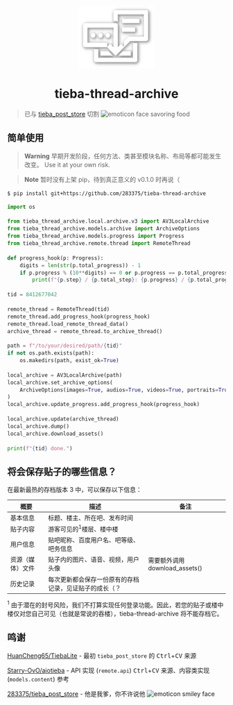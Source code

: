 <div align="center">
    <img src="./assets/logo-shadow.png">
    <h1>tieba-thread-archive</h1>
</div>

> 已与 [tieba_post_store](https://github.com/283375/tieba_post_store) 切割 ![emoticon face savoring food](https://gsp0.baidu.com/5aAHeD3nKhI2p27j8IqW0jdnxx1xbK/tb/editor/images/client/image_emoticon3.png 'A tieba emoticon showing a face savoring food which is similar to emoji 😋')

## 简单使用

> **Warning**
> 早期开发阶段，任何方法、类甚至模块名称、布局等都可能发生改变。
> Use it at your own risk.

> **Note**
> 暂时没有上架 pip，待到真正意义的 v0.1.0 时再说（

```sh
$ pip install git+https://github.com/283375/tieba-thread-archive
```

```py
import os

from tieba_thread_archive.local.archive.v3 import AV3LocalArchive
from tieba_thread_archive.models.archive import ArchiveOptions
from tieba_thread_archive.models.progress import Progress
from tieba_thread_archive.remote.thread import RemoteThread

def progress_hook(p: Progress):
    digits = len(str(p.total_progress)) - 1
    if p.progress % (10**digits) == 0 or p.progress == p.total_progress:
        print(f"{p.step} / {p.total_step}: {p.progress} / {p.total_progress}")

tid = 8412677042

remote_thread = RemoteThread(tid)
remote_thread.add_progress_hook(progress_hook)
remote_thread.load_remote_thread_data()
archive_thread = remote_thread.to_archive_thread()

path = f"/to/your/desired/path/{tid}"
if not os.path.exists(path):
    os.makedirs(path, exist_ok=True)

local_archive = AV3LocalArchive(path)
local_archive.set_archive_options(
    ArchiveOptions(images=True, audios=True, videos=True, portraits=True)
)
local_archive.update_progress.add_progress_hook(progress_hook)

local_archive.update(archive_thread)
local_archive.dump()
local_archive.download_assets()

print(f"{tid} done.")
```

## 将会保存贴子的哪些信息？

在最新最热的存档版本 3 中，可以保存以下信息：

| 概要             | 描述                                                   | 备注                           |
| ---------------- | ------------------------------------------------------ | ------------------------------ |
| 基本信息         | 标题、楼主、所在吧、发布时间                           |                                |
| 贴子内容         | 游客可见的<sup>1</sup>楼层、楼中楼                     |                                |
| 用户信息         | 贴吧昵称、百度用户名、吧等级、吧务信息                 |                                |
| 资源（媒体）文件 | 贴子内的图片、语音、视频，用户头像                     | 需要额外调用 download_assets() |
| 历史记录         | 每次更新都会保存一份原有的存档记录，见证贴子的成长（？ |                                |

<sup>1</sup> 由于潜在的封号风险，我们不打算实现任何登录功能。因此，若您的贴子或楼中楼仅对您自己可见（也就是常说的吞楼），tieba-thread-archive 将不能存档它。

## 鸣谢

[HuanCheng65/TiebaLite](https://github.com/HuanCheng65/TiebaLite) - 最初 `tieba_post_store` 的 <kbd>Ctrl</kbd>+<kbd>C</kbd><kbd>V</kbd> 来源

[Starry-OvO/aiotieba](https://github.com/Starry-OvO/aiotieba) - API 实现 (`remote.api`) <kbd>Ctrl</kbd>+<kbd>C</kbd><kbd>V</kbd> 来源、内容类实现 (`models.content`) 参考

[283375/tieba_post_store](https://github.com/283375/tieba_post_store) - 他是我爹，你不许说他 ![emoticon smiley face](https://gsp0.baidu.com/5aAHeD3nKhI2p27j8IqW0jdnxx1xbK/tb/editor/images/client/image_emoticon1.png "A tieba emoticon showing a smiley face")
